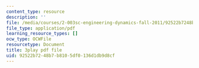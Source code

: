 ```yaml
---
content_type: resource
description: ''
file: /media/courses/2-003sc-engineering-dynamics-fall-2011/92522b7248b7b8105df0136d1db9d8cf_9_d8CQrCYUw.pdf
file_type: application/pdf
learning_resource_types: []
ocw_type: OCWFile
resourcetype: Document
title: 3play pdf file
uid: 92522b72-48b7-b810-5df0-136d1db9d8cf
---
```

